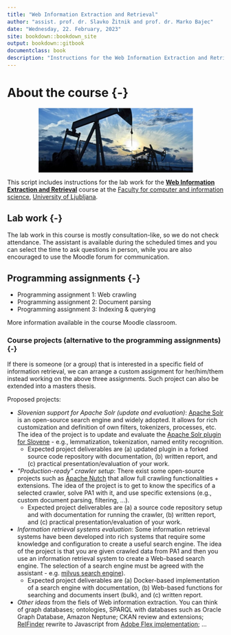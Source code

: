 ```yaml
--- 
title: "Web Information Extraction and Retrieval"
author: "assist. prof. dr. Slavko Žitnik and prof. dr. Marko Bajec"
date: "Wednesday, 22. February, 2023"
site: bookdown::bookdown_site
output: bookdown::gitbook
documentclass: book
description: "Instructions for the Web Information Extraction and Retrieval course labs"
---
```


# About the course {-}

<img src="img/book/oil-rig.png" width="359" style="display: block; margin: auto;" />

This script includes instructions for the lab work for the [**Web Information Extraction and Retrieval**](https://ucilnica.fri.uni-lj.si/course/view.php?id=284) course at the [Faculty for computer and information science](http://www.fri.uni-lj.si/), [University of Ljubljana](http://www.uni-lj.si/).

## Lab work {-}

The lab work in this course is mostly consultation-like, so we do not check attendance. The assistant is available during the scheduled times and you can select the time to ask questions in person, while you are also encouraged to use the Moodle forum for communication.


## Programming assignments {-}

* Programming assignment 1: Web crawling
* Programming assignment 2: Document parsing
* Programming assignment 3: Indexing & querying
    
More information available in the course Moodle classroom.    
  
### Course projects (alternative to the programming assignments) {-}   
If there is someone (or a group) that is interested in a specific field of information retrieval, we can arrange a custom assignment for her/him/them instead working on the above three assignments. Such project can also be extended into a masters thesis.

Proposed projects:

* *Slovenian support for Apache Solr (update and evaluation)*: [Apache Solr](https://solr.apache.org) is an open-source search engine and widely adopted. It allows for rich customization and definition of own filters, tokenizers, processes, etc. The idea of the project is to update and evaluate the [Apache Solr plugin for Slovene](https://github.com/UL-FRI-Zitnik/solr-classla) - e.g., lemmatization, tokenization, named entity recognition.
  * Expected project deliverables are (a) updated plugin in a forked source code repository with documentation, (b) written report, and (c) practical presentation/evaluation of your work.
* *"Production-ready" crawler setup*: There exist some open-source projects such as [Apache Nutch](https://nutch.apache.org/) that allow full crawling functionalities + extensions. The idea of the project is to get to know the specifics of a selected crawler, solve PA1 with it, and use specific extensions (e.g., custom document parsing, filtering, ...).
  * Expected project deliverables are (a) a source code repository setup and with documentation for running the crawler, (b) written report, and (c) practical presentation/evaluation of your work.
* *Information retrieval systems evaluation*: Some information retrieval systems have been developed into rich systems that require some knowledge and configuration to create a useful search engine. The idea of the project is that you are given crawled data from PA1 and then you use an information retrieval system to create a Web-based search engine. The selection of a search engine must be agreed with the assistant - e.g.  [milvus search engine](https://milvus.io/)). 
  * Expected project deliverables are (a) Docker-based implementation of a search engine with documentation, (b) Web-based functions for searching and documents insert (bulk), and (c) written report.
* *Other ideas* from the fiels of Web information extraction. You can think of graph databases; ontologies, SPARQL with databases such as Oracle Graph Database, Amazon Neptune; CKAN review and extensions; [RelFinder](http://www.visualdataweb.org/relfinder.php#:~:text=Interactive%20Relationship%20Discovery%20in%20RDF%20Data&text=The%20RelFinder%20helps%20to%20get,a%20global%20and%20detailed%20level.) rewrite to Javascript from [Adobe Flex implementation](https://github.com/VisualDataWeb/RelFinder); ...
